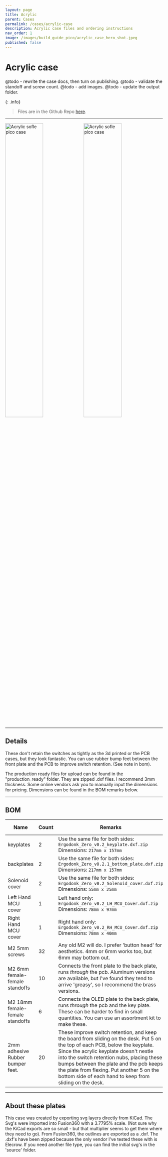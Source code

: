 ```yaml
---
layout: page
title: Acrylic
parent: Cases
permalink: /cases/acrylic-case
description: Acrylic case files and ordering instructions
nav_order: 1
image: /images/build_guide_pico/acrylic_case_hero_shot.jpeg
published: false
---
```


# Acrylic case
@todo - rewrite the case docs, then turn on publishing.
@todo - validate the standoff and screw count.
@todo - add images.
@todo - update the output folder.

{: .info}
>  Files are in the Github Repo [here](https://github.com/JellyTitan/ErgoDonk-Zero/tree/main/Case/Acrylic_case).

<hr>

<a href="/images/cases/acrylic_case_hero_shot.jpeg"><img src="/images/cases/acrylic_case_hero_shot.jpeg" alt="Acrylic sofle pico case" width="49%"></a>
<a href="/images/cases/sofle_pico_acrylic_case.jpeg"><img src="/images/cases/sofle_pico_acrylic_case.jpeg" alt="Acrylic sofle pico case" width="49%"></a>

<hr>

## Details

These don't retain the switches as tightly as the 3d printed or the PCB cases, but they look fantastic. You can use rubber bump feet between the front plate and the PCB to improve switch retention. (See note in bom).

The production ready files for upload can be found in the "production_ready" folder. They are zipped .dxf files. I recommend 3mm thickness. Some online vendors ask you to manually input the dimensions for pricing. Dimensions can be found in the BOM remarks below.

<hr>

## BOM

 | Name | Count | Remarks | Potential Storefront |
|-|-|-|-|
| keyplates   | 2 | Use the same file for both sides: `Ergodonk_Zero_v0.2_keyplate.dxf.zip`<br> Dimensions: `217mm x 157mm` |[Elecrow](https://www.elecrow.com/)|
| backplates  | 2 | Use the same file for both sides: `Ergodonk_Zero_v0.2.1_bottom_plate.dxf.zip`<br> Dimensions: `217mm x 157mm` |[Elecrow](https://www.elecrow.com/)|
| Solenoid cover | 2 | Use the same file for both sides: `Ergodonk_Zero_v0.2_Solenoid_cover.dxf.zip`<br> Dimensions: `55mm x 25mm` |[Elecrow](https://www.elecrow.com/)|
| Left Hand MCU cover | 1 | Left hand only: `Ergodonk_Zero_v0.2_LH_MCU_Cover.dxf.zip`<br> Dimensions: `78mm x 97mm` |[Elecrow](https://www.elecrow.com/)|
|Right Hand MCU cover | 1 | Right hand only: `Ergodonk_Zero_v0.2_RH_MCU_Cover.dxf.zip`<br> Dimensions: `78mm x 40mm` |[Elecrow](https://www.elecrow.com/)|
|M2 5mm screws|32| Any old M2 will do. I prefer 'button head' for aesthetics. 4mm or 6mm works too, but 6mm may bottom out. |[Amazon](https://www.amazon.com/gp/product/B07ZH6GRK2)<br>[AliExpress](https://www.aliexpress.us/item/3256805706765925.html)|
| M2 6mm female-female standoffs | 10 | Connects the front plate to the back plate, runs _through_ the pcb. Aluminum versions are available, but I've found they tend to arrive 'greasy', so I recommend the brass versions.|[Amazon](https://www.amazon.com/gp/product/B07B9X1KY6)<br>[AliExpress](https://www.aliexpress.us/item/3256804317893173.html)|
| M2 18mm female-female standoffs | 6 | Connects the OLED plate to the back plate, runs _through_ the pcb and the key plate. These can be harder to find in small quantities. You can use an assortment kit to make these. |[Amazon](https://www.amazon.com/gp/product/B07B9X1KY6)<br>[AliExpress](https://www.aliexpress.us/item/3256804317893173.html)|
| 2mm adhesive Rubber bumper feet. | 20 | These improve switch retention, and keep the board from sliding on the desk. Put 5 on the top of each PCB, below the keyplate. Since the acrylic keyplate doesn't nestle into the switch retention nubs, placing these bumps between the plate and the pcb keeps the plate from flexing. Put another 5 on the bottom side of each hand to keep from sliding on the desk. | [Amazon](https://www.amazon.com/ROCHU-Self-Adhesive-Rubber-Bumpons-Furniture/dp/B073SVKFYJ) |

<hr>

## About these plates
This case was created by exporting svg layers directly from KiCad. The Svg's were imported into Fusion360 with a 3.7795% scale. (Not sure why the KiCad exports are so small - but that multiplier seems to get them where they need to go). From Fusion360, the outlines are exported as a .dxf. The .dxf's have been zipped because the only vendor I've tested these with is Elecrow. If you need another file type, you can find the initial svg's in the 'source' folder.

